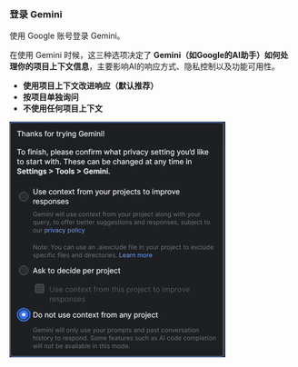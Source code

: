### 登录 Gemini

使用 Google 账号登录 Gemini。

在使用 Gemini 时候，这三种选项决定了 **Gemini（如Google的AI助手）如何处理你的项目上下文信息**，主要影响AI的响应方式、隐私控制以及功能可用性。

- **使用项目上下文改进响应（默认推荐）**
- **按项目单独询问**
- **不使用任何项目上下文**

![image-20250625184644423](images/image-20250625184644423.png)